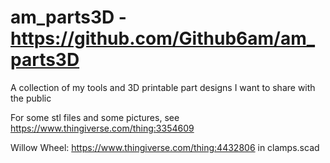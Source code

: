 # am_parts3D   -  https://github.com/Github6am/am_parts3D

A collection of my tools and 3D printable part designs I want to share with the public

For some stl files and some pictures, see https://www.thingiverse.com/thing:3354609

Willow Wheel:  https://www.thingiverse.com/thing:4432806 in clamps.scad


